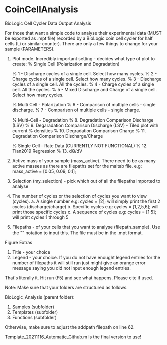 # CoinCellAnalysis
BioLogic Cell Cycler Data Output Analysis

For those that want a simple code to analyse their experimental data (MUST be exported as .mpt file) recorded by a BioLogic coin cell cycler for half cells (Li or similar counter).
There are only a few things to change for your sample (PARAMETERS).

1. Plot mode. Incredibly important setting - decides what type of plot to create:
    % Single Cell (Polarization and Degradation)

    % 1 - Discharge cycles of a single cell. Select how many cycles.
    % 2 - Charge cycles of a single cell. Select how many cycles.
    % 3 - Discharge cycles of a single cell. All the cycles.
    % 4 - Charge cycles of a single cell. All the cycles.
    % 5 - Mixed Discharge and Charge of a single cell. Select how many cycles.

    % Multi Cell - Polarization
    % 6 - Comparison of multiple cells - single discharge.
    % 7 - Comparison of multiple cells - single charge.

    % Multi-Cell - Degradation
    % 8. Degradation Comparison Discharge (LSV)
    % 9. Degaradation Comparison Discharge (LSV) - Tiled plot with current
    % densities 
    % 10. Degradation Comparison Charge
    % 11. Degradation Comparison Discharge/Charge

    % Single Cell - Rate Data (CURRENTLY NOT FUNCTIONAL)
    % 12. Tian2019 Regression
    % 13. dQ/dV
    
2. Active mass of your sample (mass_active). There need to be as many active masses as there are filepaths set for the maltab file. 
    e.g: mass_active = [0.05, 0.09, 0.1];
3. Selection (my_selection) - pick which out of all the filepaths imported to analyse 
4. The number of cycles or the selection of cycles you want to view (cycles). 
    a. A single number e.g: cycles = [2]; will simply print the first 2 cycles (discharge/charge)
    b. Specific cycles e.g: cycles = [1,2,5,6]; will print those specific cycles 
    c. A sequence of cycles e.g: cycles = [1:5]; will print cycles 1 through 5
5. Filepaths - of your cells that you want to analyse (filepath_sample). Use the "" notation to input this. The file must be in the .mpt format.

Figure Extras 
1. Title - your choice
2. Legend - your choice. If you do not have enought legend entries for the number of filepaths it will still run just might give an orange error message saying you did not input enough legend entries. 

That's literally it. Hit run (F5) and see what happens. 
Please cite if used. 

Note: Make sure that your folders are structured as follows.

BioLogic_Analysis (parent folder):
  1. Samples (subfolder)
  2. Templates (subfolder)
  3. Functions (subfolder)
  
  
Otherwise, make sure to adjust the addpath filepath on line 62.

Template_20211116_Automatic_Github.m
Is the final version to use!

